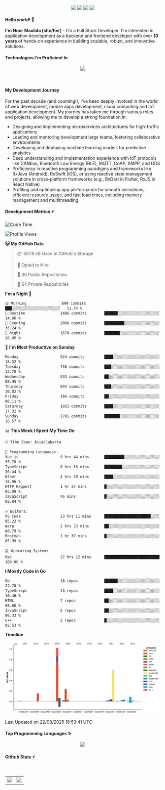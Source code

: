 <p align="center">
  <img src="https://dev.discordprofiles.me/badge/status/814439552055771206?simple=true">
  <img src="https://dev.discordprofiles.me/badge/playing/814439552055771206">
  <img src="https://dev.discordprofiles.me/badge/vscode/814439552055771206">
  <img src="https://dev.discordprofiles.me/badge/spotify/814439552055771206">
</p>

#### Hello world! 👋
**I'm Noor Maulida (she/her)** - I'm a Full Stack Developer. I'm interested in application development as a backend and frontend developer with over **10 years** of hands-on experience in building scalable, robust, and innovative solutions.

#### Technologies I'm Proficient In
<p align="center">
  <img src="https://skillicons.dev/icons?i=go,laravel,nodejs,vue,react,flutter,python,mongodb,docker,aws,gcp" />
</p>
<br>

#### My Development Journey
For the past decade (and counting!), I've been deeply involved in the world of web development, mobile apps development, cloud computing and IoT application development. My journey has taken me through various roles and projects, allowing me to develop a strong foundation in:

* Designing and implementing microservices architectures for high-traffic applications
* Leading and mentoring development large teams, fostering collaborative environments
* Developing and deploying machine learning models for predictive analytics
* Deep understanding and implementation experience with IoT protocols like CANbus, Bluetooth Low Energy (BLE), MQTT, CoAP, XMPP, and DDS
* Proficiency in reactive programming paradigms and frameworks like RxJava (Android), RxSwift (iOS), or using reactive state management solutions in cross-platform frameworks (e.g., RxDart in Flutter, RxJS in React Native)
* Profiling and optimizing app performance for smooth animations, efficient resource usage, and fast load times, including memory management and multithreading

#### Development Metrics ⚡
<!--START_SECTION:waka-->
![Code Time](http://img.shields.io/badge/Code%20Time-1%2C286%20hrs%2017%20mins-blue)

![Profile Views](http://img.shields.io/badge/Profile%20Views-44-blue)

**🐱 My GitHub Data** 

> 📦 507.6 kB Used in GitHub's Storage 
 > 
> 💼 Opted to Hire
 > 
> 📜 36 Public Repositories 
 > 
> 🔑 64 Private Repositories 
 > 
**I'm a Night 🦉** 

```text
🌞 Morning                699 commits         ███░░░░░░░░░░░░░░░░░░░░░░   11.74 % 
🌆 Daytime                1486 commits        ██████░░░░░░░░░░░░░░░░░░░   24.96 % 
🌃 Evening                2098 commits        █████████░░░░░░░░░░░░░░░░   35.24 % 
🌙 Night                  1670 commits        ███████░░░░░░░░░░░░░░░░░░   28.05 % 
```
📅 **I'm Most Productive on Sunday** 

```text
Monday                   924 commits         ████░░░░░░░░░░░░░░░░░░░░░   15.52 % 
Tuesday                  756 commits         ███░░░░░░░░░░░░░░░░░░░░░░   12.70 % 
Wednesday                533 commits         ██░░░░░░░░░░░░░░░░░░░░░░░   08.95 % 
Thursday                 644 commits         ███░░░░░░░░░░░░░░░░░░░░░░   10.82 % 
Friday                   364 commits         ██░░░░░░░░░░░░░░░░░░░░░░░   06.11 % 
Saturday                 1031 commits        ████░░░░░░░░░░░░░░░░░░░░░   17.32 % 
Sunday                   1701 commits        ███████░░░░░░░░░░░░░░░░░░   28.57 % 
```


📊 **This Week I Spent My Time On** 

```text
🕑︎ Time Zone: Asia/Jakarta

💬 Programming Languages: 
Vue.js                   9 hrs 44 mins       █████████░░░░░░░░░░░░░░░░   35.78 % 
TypeScript               8 hrs 16 mins       ████████░░░░░░░░░░░░░░░░░   30.44 % 
Other                    4 hrs 20 mins       ████░░░░░░░░░░░░░░░░░░░░░   15.96 % 
HTTP Request             1 hr 37 mins        █░░░░░░░░░░░░░░░░░░░░░░░░   05.99 % 
JavaScript               46 mins             █░░░░░░░░░░░░░░░░░░░░░░░░   02.84 % 

🔥 Editors: 
VS Code                  23 hrs 11 mins      █████████████████████░░░░   85.22 % 
Warp                     2 hrs 23 mins       ██░░░░░░░░░░░░░░░░░░░░░░░   08.79 % 
Postman                  1 hr 37 mins        █░░░░░░░░░░░░░░░░░░░░░░░░   05.99 % 

💻 Operating System: 
Mac                      27 hrs 12 mins      █████████████████████████   100.00 % 
```

**I Mostly Code in Go** 

```text
Go                       18 repos            ██████░░░░░░░░░░░░░░░░░░░   22.78 % 
TypeScript               13 repos            ████░░░░░░░░░░░░░░░░░░░░░   16.46 % 
HTML                     7 repos             ██░░░░░░░░░░░░░░░░░░░░░░░   08.86 % 
JavaScript               5 repos             ██░░░░░░░░░░░░░░░░░░░░░░░   06.33 % 
C++                      2 repos             █░░░░░░░░░░░░░░░░░░░░░░░░   02.53 % 
```



**Timeline**

![Lines of Code chart](https://raw.githubusercontent.com/noormaulida/noormaulida/main/assets/bar_graph.png)


 Last Updated on 22/08/2025 18:53:41 UTC
<!--END_SECTION:waka-->

#### Top Programming Languages ✨
<p align="center">
  <img src="https://api.githubtrends.io/user/svg/noormaulida/langs?time_range=one_year&include_private=true&compact=true&theme=dark" />
</p>

#### Github Stats ⚡
<p align="center">
  <table>
    <tr>
      <td>
        <img src="https://github-readme-streak-stats.herokuapp.com?user=noormaulida&theme=react&hide_border=true&mode=weekly" height="180" />
      </td>
      <td>
        <img src="https://github-readme-stats.vercel.app/api?username=noormaulida&theme=react&count_private=true&hide_border=true&line_height=20" height="180"/>
      </td>
    </tr>
</p>
<br>
